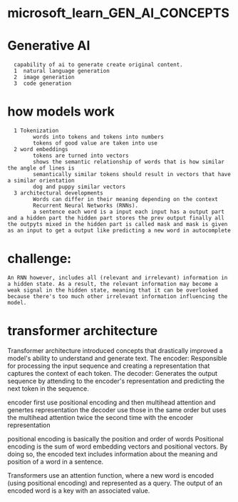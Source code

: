 # microsoft_learn_GEN_AI_CONCEPTS

# Generative AI
      capability of ai to generate create original content.
      1  natural language generation
      2  image generation
      3  code generation

# how models work
      1 Tokenization 
            words into tokens and tokens into numbers
            tokens of good value are taken into use
      2 word embeddings
            tokens are turned into vectors 
            shows the semantic relationship of words that is how similar the angle of lines is
            semantically similar tokens should result in vectors that have a similar orientation
            dog and puppy similar vectors
      3 architectural developments
            Words can differ in their meaning depending on the context
            Recurrent Neural Networks (RNNs).
            a sentence each word is a input each input has a output part and a hidden part the hidden part stores the prev output finally all the outpyts mixed in the hidden part is called mask and mask is given as an input to get a output like predicting a new word in autocomplete
# challenge:
    An RNN however, includes all (relevant and irrelevant) information in a hidden state. As a result, the relevant information may become a weak signal in the hidden state, meaning that it can be overlooked because there's too much other irrelevant information influencing the model.

# transformer architecture
Transformer architecture introduced concepts that drastically improved a model's ability to understand and generate text.
The encoder: Responsible for processing the input sequence and creating a representation that captures the context of each token.
The decoder: Generates the output sequence by attending to the encoder's representation and predicting the next token in the sequence.

encoder first use positional encoding and then multihead attention and genertes representation the decoder use those in the same order but uses the multihead attention twice the second time with the encoder representation

positional encoding is basically the position and order of words 
 Positional encoding is the sum of word embedding vectors and positional vectors. By doing so, the encoded text includes information about the meaning and position of a word in a sentence.

 Transformers use an attention function, where a new word is encoded (using positional encoding) and represented as a query. The output of an encoded word is a key with an associated value.
